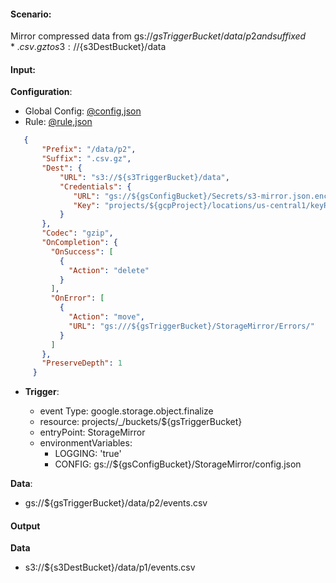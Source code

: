#### Scenario:

Mirror compressed data from gs://${gsTriggerBucket}/data/p2 and suffixed *.csv.gz to s3://${s3DestBucket}/data

#### Input:

**Configuration**:

* Global Config: [@config,json](../../../config/gs.json)
* Rule: [@rule,json](rule.json)

```json
   {
       "Prefix": "/data/p2",
       "Suffix": ".csv.gz",
       "Dest": {
           "URL": "s3://${s3TriggerBucket}/data",
           "Credentials": {
              "URL": "gs://${gsConfigBucket}/Secrets/s3-mirror.json.enc",
              "Key": "projects/${gcpProject}/locations/us-central1/keyRings/${gsPrefix}_ring/cryptoKeys/${gsPrefix}_key"
           }
       },
       "Codec": "gzip",
       "OnCompletion": {
         "OnSuccess": [
           {
             "Action": "delete"
           }
         ],
         "OnError": [
           {
             "Action": "move",
             "URL": "gs:///${gsTriggerBucket}/StorageMirror/Errors/"
           }
         ]
       },
       "PreserveDepth": 1
     }
```
* **Trigger**:

    * event Type: google.storage.object.finalize
    * resource: projects/_/buckets/${gsTriggerBucket}
    * entryPoint: StorageMirror
    * environmentVariables:
      - LOGGING: 'true'
      - CONFIG: gs://${gsConfigBucket}/StorageMirror/config.json
 


**Data**:
- gs://${gsTriggerBucket}/data/p2/events.csv


#### Output

**Data**
- s3://${s3DestBucket}/data/p1/events.csv